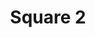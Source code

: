 ---
title: Square 2
date: 
draft: false

# descripcion
description : Argolla de plata cierre bisagra

materials: Plata 925

color: Plateado

dimensions: 2cm diam

code: 01-11-0490

type: "Aros"

categories: []

price: $1.410,00

# Images
# first image will be shown in the product page
images:
  # - image: "images/path_to_image"
  # La ubicacion de las imagenes es imagenes/Aros/Aros.Argollas/01-11-0490-square-2
  - image: "./images/aros/argollas/01-11-0490_a.JPG"
  - image: "./images/aros/argollas/01-11-0490_b.jpg"
  - image: "./images/aros/argollas/01-11-0490_c.jpg"
---
